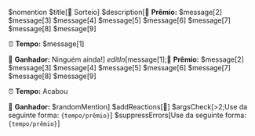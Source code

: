 $nomention
$title[🎉 Sorteio]
$description[🎁 **Prêmio:** $message[2] $message[3] $message[4] $message[5] $message[6] $message[7] $message[8] $message[9]

⏰ **Tempo:** $message[1]

👑 **Ganhador:** Ninguém ainda!]
$editIn[$message[1];🎁 **Prêmio:** $message[2] $message[3] $message[4] $message[5] $message[6] $message[7] $message[8] $message[9]

⏰ **Tempo:** Acabou

👑 **Ganhador:** $randomMention]
$addReactions[🎉]
$argsCheck[>2;Use da seguinte forma: `{tempo/prêmio}`]
$suppressErrors[Use da seguinte forma: `{tempo/prêmio}`]
